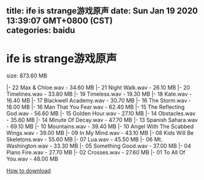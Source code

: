 
title: ife is strange游戏原声
date: Sun Jan 19 2020 13:39:07 GMT+0800 (CST)    
categories: baidu
---

# ife is strange游戏原声
size: 873.60 MB
 
 
|- 22 Max & Chloe.wav - 34.60 MB
|- 21 Night Walk.wav - 26.10 MB
|- 20 Timelines.wav - 33.80 MB
|- 19 Timeless.wav - 19.30 MB
|- 18 Kate.wav - 16.40 MB
|- 17 Blackwell Academy.wav - 30.70 MB
|- 16 The Storm.wav - 18.00 MB
|- 16 Man That You Fear.wav - 62.40 MB
|- 15 The Reflecting God.wav - 56.60 MB
|- 15 Golden Hour.wav - 27.10 MB
|- 14 Obstacles.wav - 35.60 MB
|- 14 Minute Of Decay.wav - 47.70 MB
|- 13 Spanish Sahara.wav - 69.10 MB
|- 10 Mountains.wav - 39.40 MB
|- 10 Angel With The Scabbed Wings.wav - 39.00 MB
|- 09 In My Mind.wav - 43.10 MB
|- 08 Kids Will Be Skeletons.wav - 55.60 MB
|- 07 Lua.wav - 45.50 MB
|- 06 Mt. Washington.wav - 33.30 MB
|- 05 Something Good.wav - 37.00 MB
|- 04 Piano Fire.wav - 27.70 MB
|- 02 Crosses.wav - 27.60 MB
|- 01 To All Of You.wav - 48.00 MB

[How to download](https://bpcam.bemobtrk.com/go/2ceec3aa-1ca2-46d6-b9ff-aaa5c184517c?jno=5422)